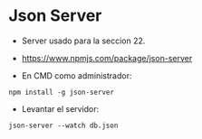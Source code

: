 # Json Server

* Server usado para la seccion 22.

* https://www.npmjs.com/package/json-server

* En CMD como administrador:

```
npm install -g json-server
```

* Levantar el servidor:

```
json-server --watch db.json
```